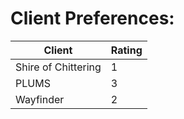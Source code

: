 # Client Preferences:

| Client | Rating |
|--------|--------|
| Shire of Chittering | 1 |
| PLUMS | 3 |
| Wayfinder | 2 |
